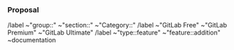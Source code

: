 <!-- This template is a great use for issues that are feature::additions or technical tasks for larger issues.-->

### Proposal

<!-- Use this section to explain the feature and how it will work. It can be helpful to add technical details, design proposals, and links to related epics or issues. -->

<!-- Consider adding related issues and epics to this issue. You can also reference the Feature Proposal Template (https://gitlab.com/gitlab-org/gitlab/-/blob/master/.gitlab/issue_templates/Feature%20proposal%20-%20detailed.md) for additional details to consider adding to this issue. Additionally, as a data oriented organization, when your feature exits planning breakdown, consider adding the `What does success look like, and how can we measure that?` section.
-->

<!-- Label reminders
Use the following resources to find the appropriate labels:
- https://gitlab.com/gitlab-org/gitlab/-/labels
- https://about.gitlab.com/handbook/product/categories/features/
-->

/label ~"group::" ~"section::" ~"Category::" 
/label ~"GitLab Free" ~"GitLab Premium" ~"GitLab Ultimate"
/label ~"type::feature" ~"feature::addition" ~documentation
